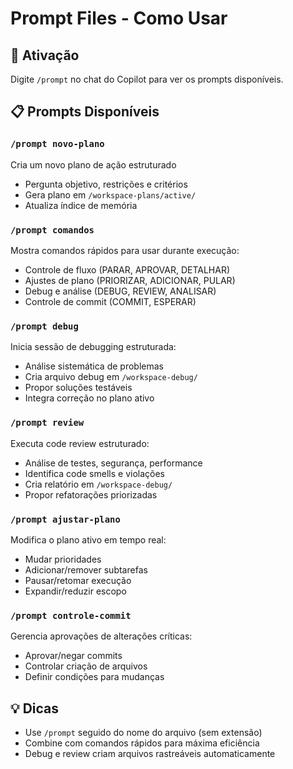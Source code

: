 # Prompt Files - Como Usar

## 🚀 Ativação
Digite `/prompt` no chat do Copilot para ver os prompts disponíveis.

## 📋 Prompts Disponíveis

### `/prompt novo-plano`
Cria um novo plano de ação estruturado
- Pergunta objetivo, restrições e critérios
- Gera plano em `/workspace-plans/active/`
- Atualiza índice de memória

### `/prompt comandos`
Mostra comandos rápidos para usar durante execução:
- Controle de fluxo (PARAR, APROVAR, DETALHAR)
- Ajustes de plano (PRIORIZAR, ADICIONAR, PULAR)
- Debug e análise (DEBUG, REVIEW, ANALISAR)
- Controle de commit (COMMIT, ESPERAR)

### `/prompt debug`
Inicia sessão de debugging estruturada:
- Análise sistemática de problemas
- Cria arquivo debug em `/workspace-debug/`
- Propor soluções testáveis
- Integra correção no plano ativo

### `/prompt review`
Executa code review estruturado:
- Análise de testes, segurança, performance
- Identifica code smells e violações
- Cria relatório em `/workspace-debug/`
- Propor refatorações priorizadas

### `/prompt ajustar-plano`
Modifica o plano ativo em tempo real:
- Mudar prioridades
- Adicionar/remover subtarefas
- Pausar/retomar execução
- Expandir/reduzir escopo

### `/prompt controle-commit`  
Gerencia aprovações de alterações críticas:
- Aprovar/negar commits
- Controlar criação de arquivos
- Definir condições para mudanças

## 💡 Dicas
- Use `/prompt` seguido do nome do arquivo (sem extensão)
- Combine com comandos rápidos para máxima eficiência
- Debug e review criam arquivos rastreáveis automaticamente
